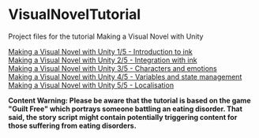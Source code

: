 # VisualNovelTutorial
Project files for the tutorial Making a Visual Novel with Unity

[Making a Visual Novel with Unity 1/5 - Introduction to ink](https://klaudiabronowicka.com/blog/making-a-visual-novel-with-unity-1)\
[Making a Visual Novel with Unity 2/5 - Integration with ink](https://klaudiabronowicka.com/blog/2020-12-01-making-a-visual-novel-with-unity-2-5-integration-with-ink)\
[Making a Visual Novel with Unity 3/5 - Characters and emotions](https://klaudiabronowicka.com/blog/2020-12-08-making-a-visual-novel-with-unity-3-5-characters-and-emotions/)\
[Making a Visual Novel with Unity 4/5 - Variables and state management](https://klaudiabronowicka.com/blog/2020-12-15-making-a-visual-novel-with-unity-4-5-variables-and-state-management/)\
[Making a Visual Novel with Unity 5/5 - Localisation](https://klaudiabronowicka.com/blog/2020-12-22-making-a-visual-novel-with-unity-5-5-localization/)

**Content Warning: Please be aware that the tutorial is based on the game "Guilt Free" which portrays someone battling an eating disorder. That said, the story script might contain potentially triggering content for those suffering from eating disorders.**
